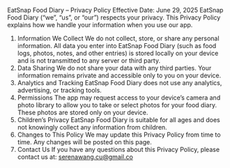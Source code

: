 EatSnap Food Diary – Privacy Policy
Effective Date: June 29, 2025
EatSnap Food Diary (“we”, “us”, or “our”) respects your privacy. This Privacy Policy explains how we handle your information when you use our app.
1. Information We Collect
We do not collect, store, or share any personal information. All data you enter into EatSnap Food Diary (such as food logs, photos, notes, and other entries) is stored locally on your device and is not transmitted to any server or third party.
2. Data Sharing
We do not share your data with any third parties. Your information remains private and accessible only to you on your device.
3. Analytics and Tracking
EatSnap Food Diary does not use any analytics, advertising, or tracking tools.
4. Permissions
The app may request access to your device’s camera and photo library to allow you to take or select photos for your food diary. These photos are stored only on your device.
5. Children’s Privacy
EatSnap Food Diary is suitable for all ages and does not knowingly collect any information from children.
6. Changes to This Policy
We may update this Privacy Policy from time to time. Any changes will be posted on this page.
7. Contact Us
If you have any questions about this Privacy Policy, please contact us at:
serenawang.cu@gmail.co

